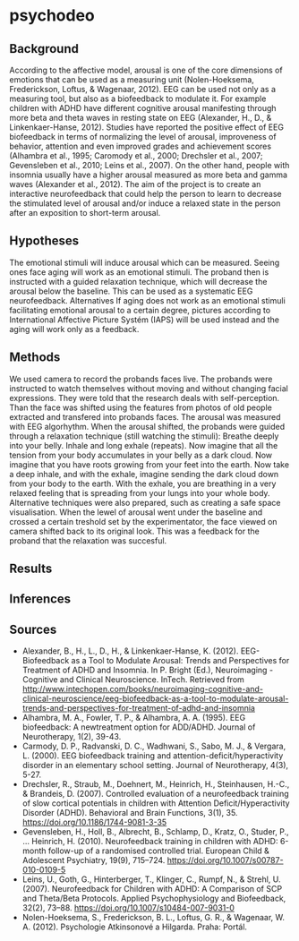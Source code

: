 # psychodeo

## Background
According to the affective model, arousal is one of the core dimensions of emotions that can be used as a measuring unit (Nolen-Hoeksema, Frederickson, Loftus, & Wagenaar, 2012). EEG can be used not only as a measuring tool, but also as a biofeedback to modulate it. For example children with ADHD have different cognitive arousal manifesting through more beta and theta waves in resting state on EEG (Alexander, H., D., & Linkenkaer-Hanse, 2012). Studies have reported the positive effect of EEG biofeedback in terms of normalizing the level of arousal, improveness of behavior, attention and even improved grades and achievement scores (Alhambra et al., 1995; Caromody et al., 2000; Drechsler et al., 2007; Gevensleben et al., 2010; Leins et al., 2007). On the other hand, people with insomnia usually have a higher arousal measured as more beta and gamma waves (Alexander et al., 2012). The aim of the project is to create an interactive neurofeedback that could help the person to learn to decrease the stimulated level of arousal and/or induce a relaxed state in the person after an exposition to short-term arousal.
## Hypotheses
The emotional stimuli will induce arousal which can be measured. Seeing ones face aging will work as an emotional stimuli. The proband then is instructed with a guided relaxation technique, which will decrease the arousal below the baseline. This can be used as a systematic EEG neurofeedback.
Alternatives
If aging does not work as an emotional stimuli facilitating emotional arousal to a certain degree, pictures according to International Affective Picture Systém (IAPS) will be used instead and the aging will work only as a feedback.
## Methods
We used camera to record the probands faces live. The probands were instructed to watch themselves without moving and without changing facial expressions. They were told that the research deals with self-perception. Than the face was shifted using the features from photos of old people extracted and transfered into probands faces. The arousal was measured with EEG algorhythm. When the arousal shifted, the probands were guided through a relaxation technique (still watching the stimuli):
Breathe deeply into your belly. Inhale and long exhale (repeats). Now imagine that all the tension from your body accumulates in your belly as a dark cloud. Now imagine that you have roots growing from your feet into the earth. Now take a deep inhale, and with the exhale, imagine sending the dark cloud down from your body to the earth. With the exhale, you are breathing in a very relaxed feeling that is spreading from your lungs into your whole body.
Alternative techniques were also prepared, such as creating a safe space visualisation.
When the lewel of arousal went under the baseline and crossed a certain treshold set by the experimentator, the face viewed on camera shifted back to its original look. This was a feedback for the proband that the relaxation was succesful. 
## Results
## Inferences
## Sources

- Alexander, B., H., L., D., H., & Linkenkaer-Hanse, K. (2012). EEG-Biofeedback as a Tool to Modulate Arousal: Trends and Perspectives for Treatment of ADHD and Insomnia. In P. Bright (Ed.), Neuroimaging - Cognitive and Clinical Neuroscience. InTech. Retrieved from http://www.intechopen.com/books/neuroimaging-cognitive-and-clinical-neuroscience/eeg-biofeedback-as-a-tool-to-modulate-arousal-trends-and-perspectives-for-treatment-of-adhd-and-insomnia
- Alhambra, M. A., Fowler, T. P., & Alhambra, A. A. (1995). EEG biofeedback: A newtreatment option for ADD/ADHD. Journal of Neurotherapy, 1(2), 39-43.
- Carmody, D. P., Radvanski, D. C., Wadhwani, S., Sabo, M. J., & Vergara, L. (2000). EEG biofeedback training and attention-deficit/hyperactivity disorder in an elementary school setting. Journal of Neurotherapy, 4(3), 5-27.
- Drechsler, R., Straub, M., Doehnert, M., Heinrich, H., Steinhausen, H.-C., & Brandeis, D. (2007). Controlled evaluation of a neurofeedback training of slow cortical potentials in children with Attention Deficit/Hyperactivity Disorder (ADHD). Behavioral and Brain Functions, 3(1), 35. https://doi.org/10.1186/1744-9081-3-35
- Gevensleben, H., Holl, B., Albrecht, B., Schlamp, D., Kratz, O., Studer, P., … Heinrich, H. (2010). Neurofeedback training in children with ADHD: 6-month follow-up of a randomised controlled trial. European Child & Adolescent Psychiatry, 19(9), 715–724. https://doi.org/10.1007/s00787-010-0109-5
- Leins, U., Goth, G., Hinterberger, T., Klinger, C., Rumpf, N., & Strehl, U. (2007). Neurofeedback for Children with ADHD: A Comparison of SCP and Theta/Beta Protocols. Applied Psychophysiology and Biofeedback, 32(2), 73–88. https://doi.org/10.1007/s10484-007-9031-0
- Nolen-Hoeksema, S., Frederickson, B. L., Loftus, G. R., & Wagenaar, W. A. (2012). Psychologie Atkinsonové a Hilgarda. Praha: Portál.


